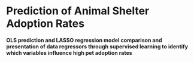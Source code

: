 # Prediction of Animal Shelter Adoption Rates
**OLS prediction and LASSO regression model comparison and presentation of data regressors through supervised learning to identify which variables influence high pet adoption rates**


